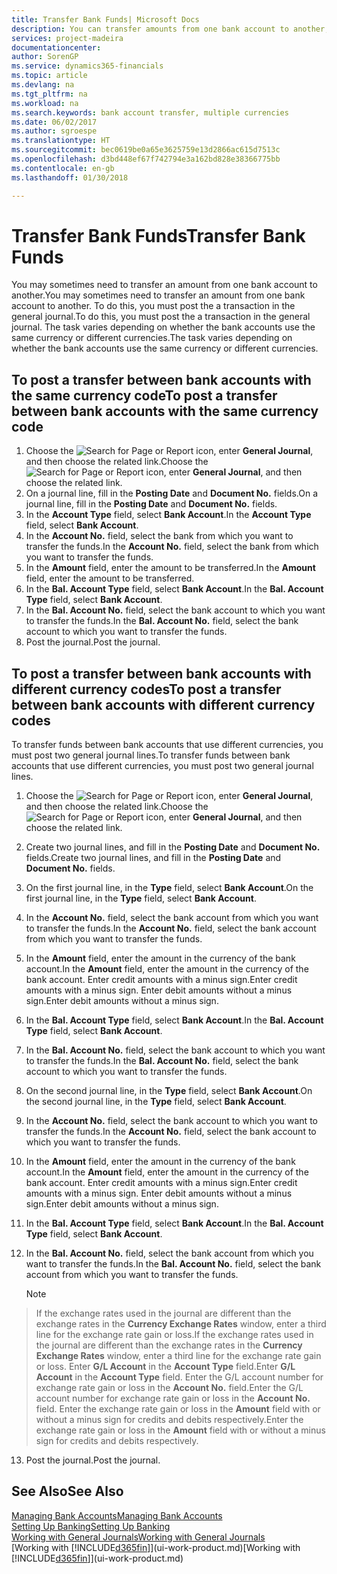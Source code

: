 ```yaml
---
title: Transfer Bank Funds| Microsoft Docs
description: You can transfer amounts from one bank account to another, including different currencies, by posting the transaction in the general journal.
services: project-madeira
documentationcenter: 
author: SorenGP
ms.service: dynamics365-financials
ms.topic: article
ms.devlang: na
ms.tgt_pltfrm: na
ms.workload: na
ms.search.keywords: bank account transfer, multiple currencies
ms.date: 06/02/2017
ms.author: sgroespe
ms.translationtype: HT
ms.sourcegitcommit: bec0619be0a65e3625759e13d2866ac615d7513c
ms.openlocfilehash: d3bd448ef67f742794e3a162bd828e38366775bb
ms.contentlocale: en-gb
ms.lasthandoff: 01/30/2018

---
```

# <a name="transfer-bank-funds"></a><span data-ttu-id="40958-103">Transfer Bank Funds</span><span class="sxs-lookup"><span data-stu-id="40958-103">Transfer Bank Funds</span></span>
<span data-ttu-id="40958-104">You may sometimes need to transfer an amount from one bank account to another.</span><span class="sxs-lookup"><span data-stu-id="40958-104">You may sometimes need to transfer an amount from one bank account to another.</span></span> <span data-ttu-id="40958-105">To do this, you must post the a transaction in the general journal.</span><span class="sxs-lookup"><span data-stu-id="40958-105">To do this, you must post the a transaction in the general journal.</span></span> <span data-ttu-id="40958-106">The task varies depending on whether the bank accounts use the same currency or different currencies.</span><span class="sxs-lookup"><span data-stu-id="40958-106">The task varies depending on whether the bank accounts use the same currency or different currencies.</span></span>

## <a name="to-post-a-transfer-between-bank-accounts-with-the-same-currency-code"></a><span data-ttu-id="40958-107">To post a transfer between bank accounts with the same currency code</span><span class="sxs-lookup"><span data-stu-id="40958-107">To post a transfer between bank accounts with the same currency code</span></span>
1. <span data-ttu-id="40958-108">Choose the ![Search for Page or Report](media/ui-search/search_small.png "Search for Page or Report icon") icon, enter **General Journal**, and then choose the related link.</span><span class="sxs-lookup"><span data-stu-id="40958-108">Choose the ![Search for Page or Report](media/ui-search/search_small.png "Search for Page or Report icon") icon, enter **General Journal**, and then choose the related link.</span></span>
2. <span data-ttu-id="40958-109">On a journal line, fill in the **Posting Date** and **Document No.** fields.</span><span class="sxs-lookup"><span data-stu-id="40958-109">On a journal line, fill in the **Posting Date** and **Document No.** fields.</span></span>
3. <span data-ttu-id="40958-110">In the **Account Type** field, select **Bank Account**.</span><span class="sxs-lookup"><span data-stu-id="40958-110">In the **Account Type** field, select **Bank Account**.</span></span>
4. <span data-ttu-id="40958-111">In the **Account No.** field, select the bank from which you want to transfer the funds.</span><span class="sxs-lookup"><span data-stu-id="40958-111">In the **Account No.** field, select the bank from which you want to transfer the funds.</span></span>
5. <span data-ttu-id="40958-112">In the **Amount** field, enter the amount to be transferred.</span><span class="sxs-lookup"><span data-stu-id="40958-112">In the **Amount** field, enter the amount to be transferred.</span></span>
6. <span data-ttu-id="40958-113">In the **Bal. Account Type** field, select **Bank Account**.</span><span class="sxs-lookup"><span data-stu-id="40958-113">In the **Bal. Account Type** field, select **Bank Account**.</span></span>
7. <span data-ttu-id="40958-114">In the **Bal. Account No.** field, select the bank account to which you want to transfer the funds.</span><span class="sxs-lookup"><span data-stu-id="40958-114">In the **Bal. Account No.** field, select the bank account to which you want to transfer the funds.</span></span>
8. <span data-ttu-id="40958-115">Post the journal.</span><span class="sxs-lookup"><span data-stu-id="40958-115">Post the journal.</span></span>

## <a name="to-post-a-transfer-between-bank-accounts-with-different-currency-codes"></a><span data-ttu-id="40958-116">To post a transfer between bank accounts with different currency codes</span><span class="sxs-lookup"><span data-stu-id="40958-116">To post a transfer between bank accounts with different currency codes</span></span>
<span data-ttu-id="40958-117">To transfer funds between bank accounts that use different currencies, you must post two general journal lines.</span><span class="sxs-lookup"><span data-stu-id="40958-117">To transfer funds between bank accounts that use different currencies, you must post two general journal lines.</span></span>

1. <span data-ttu-id="40958-118">Choose the ![Search for Page or Report](media/ui-search/search_small.png "Search for Page or Report icon") icon, enter **General Journal**, and then choose the related link.</span><span class="sxs-lookup"><span data-stu-id="40958-118">Choose the ![Search for Page or Report](media/ui-search/search_small.png "Search for Page or Report icon") icon, enter **General Journal**, and then choose the related link.</span></span>
2. <span data-ttu-id="40958-119">Create two journal lines, and fill in the **Posting Date** and **Document No.** fields.</span><span class="sxs-lookup"><span data-stu-id="40958-119">Create two journal lines, and fill in the **Posting Date** and **Document No.** fields.</span></span>
3. <span data-ttu-id="40958-120">On the first journal line, in the **Type** field, select **Bank Account**.</span><span class="sxs-lookup"><span data-stu-id="40958-120">On the first journal line, in the **Type** field, select **Bank Account**.</span></span>
4. <span data-ttu-id="40958-121">In the **Account No.** field, select the bank account from which you want to transfer the funds.</span><span class="sxs-lookup"><span data-stu-id="40958-121">In the **Account No.** field, select the bank account from which you want to transfer the funds.</span></span>
5. <span data-ttu-id="40958-122">In the **Amount** field, enter the amount in the currency of the bank account.</span><span class="sxs-lookup"><span data-stu-id="40958-122">In the **Amount** field, enter the amount in the currency of the bank account.</span></span> <span data-ttu-id="40958-123">Enter credit amounts with a minus sign.</span><span class="sxs-lookup"><span data-stu-id="40958-123">Enter credit amounts with a minus sign.</span></span> <span data-ttu-id="40958-124">Enter debit amounts without a minus sign.</span><span class="sxs-lookup"><span data-stu-id="40958-124">Enter debit amounts without a minus sign.</span></span>
6. <span data-ttu-id="40958-125">In the **Bal. Account Type** field, select **Bank Account**.</span><span class="sxs-lookup"><span data-stu-id="40958-125">In the **Bal. Account Type** field, select **Bank Account**.</span></span>
7. <span data-ttu-id="40958-126">In the **Bal. Account No.** field, select the bank account to which you want to transfer the funds.</span><span class="sxs-lookup"><span data-stu-id="40958-126">In the **Bal. Account No.** field, select the bank account to which you want to transfer the funds.</span></span>
8. <span data-ttu-id="40958-127">On the second journal line, in the **Type** field, select **Bank Account**.</span><span class="sxs-lookup"><span data-stu-id="40958-127">On the second journal line, in the **Type** field, select **Bank Account**.</span></span>
9. <span data-ttu-id="40958-128">In the **Account No.** field, select the bank account to which you want to transfer the funds.</span><span class="sxs-lookup"><span data-stu-id="40958-128">In the **Account No.** field, select the bank account to which you want to transfer the funds.</span></span>
10. <span data-ttu-id="40958-129">In the **Amount** field, enter the amount in the currency of the bank account.</span><span class="sxs-lookup"><span data-stu-id="40958-129">In the **Amount** field, enter the amount in the currency of the bank account.</span></span> <span data-ttu-id="40958-130">Enter credit amounts with a minus sign.</span><span class="sxs-lookup"><span data-stu-id="40958-130">Enter credit amounts with a minus sign.</span></span> <span data-ttu-id="40958-131">Enter debit amounts without a minus sign.</span><span class="sxs-lookup"><span data-stu-id="40958-131">Enter debit amounts without a minus sign.</span></span>
11. <span data-ttu-id="40958-132">In the **Bal. Account Type** field, select **Bank Account**.</span><span class="sxs-lookup"><span data-stu-id="40958-132">In the **Bal. Account Type** field, select **Bank Account**.</span></span>  
12. <span data-ttu-id="40958-133">In the **Bal. Account No.** field, select the bank account from which you want to transfer the funds.</span><span class="sxs-lookup"><span data-stu-id="40958-133">In the **Bal. Account No.** field, select the bank account from which you want to transfer the funds.</span></span>

    > [!NOTE]  
>   <span data-ttu-id="40958-134">If the exchange rates used in the journal are different than the exchange rates in the **Currency Exchange Rates** window, enter a third line for the exchange rate gain or loss.</span><span class="sxs-lookup"><span data-stu-id="40958-134">If the exchange rates used in the journal are different than the exchange rates in the **Currency Exchange Rates** window, enter a third line for the exchange rate gain or loss.</span></span> <span data-ttu-id="40958-135">Enter **G/L Account** in the **Account Type** field.</span><span class="sxs-lookup"><span data-stu-id="40958-135">Enter **G/L Account** in the **Account Type** field.</span></span> <span data-ttu-id="40958-136">Enter the G/L account number for exchange rate gain or loss in the **Account No.** field.</span><span class="sxs-lookup"><span data-stu-id="40958-136">Enter the G/L account number for exchange rate gain or loss in the **Account No.** field.</span></span> <span data-ttu-id="40958-137">Enter the exchange rate gain or loss in the **Amount** field with or without a minus sign for credits and debits respectively.</span><span class="sxs-lookup"><span data-stu-id="40958-137">Enter the exchange rate gain or loss in the **Amount** field with or without a minus sign for credits and debits respectively.</span></span>
13. <span data-ttu-id="40958-138">Post the journal.</span><span class="sxs-lookup"><span data-stu-id="40958-138">Post the journal.</span></span>

## <a name="see-also"></a><span data-ttu-id="40958-139">See Also</span><span class="sxs-lookup"><span data-stu-id="40958-139">See Also</span></span>
[<span data-ttu-id="40958-140">Managing Bank Accounts</span><span class="sxs-lookup"><span data-stu-id="40958-140">Managing Bank Accounts</span></span>](bank-manage-bank-accounts.md)  
[<span data-ttu-id="40958-141">Setting Up Banking</span><span class="sxs-lookup"><span data-stu-id="40958-141">Setting Up Banking</span></span>](bank-setup-banking.md)  
[<span data-ttu-id="40958-142">Working with General Journals</span><span class="sxs-lookup"><span data-stu-id="40958-142">Working with General Journals</span></span>](ui-work-general-journals.md)  
<span data-ttu-id="40958-143">[Working with [!INCLUDE[d365fin](includes/d365fin_md.md)]](ui-work-product.md)</span><span class="sxs-lookup"><span data-stu-id="40958-143">[Working with [!INCLUDE[d365fin](includes/d365fin_md.md)]](ui-work-product.md)</span></span>


